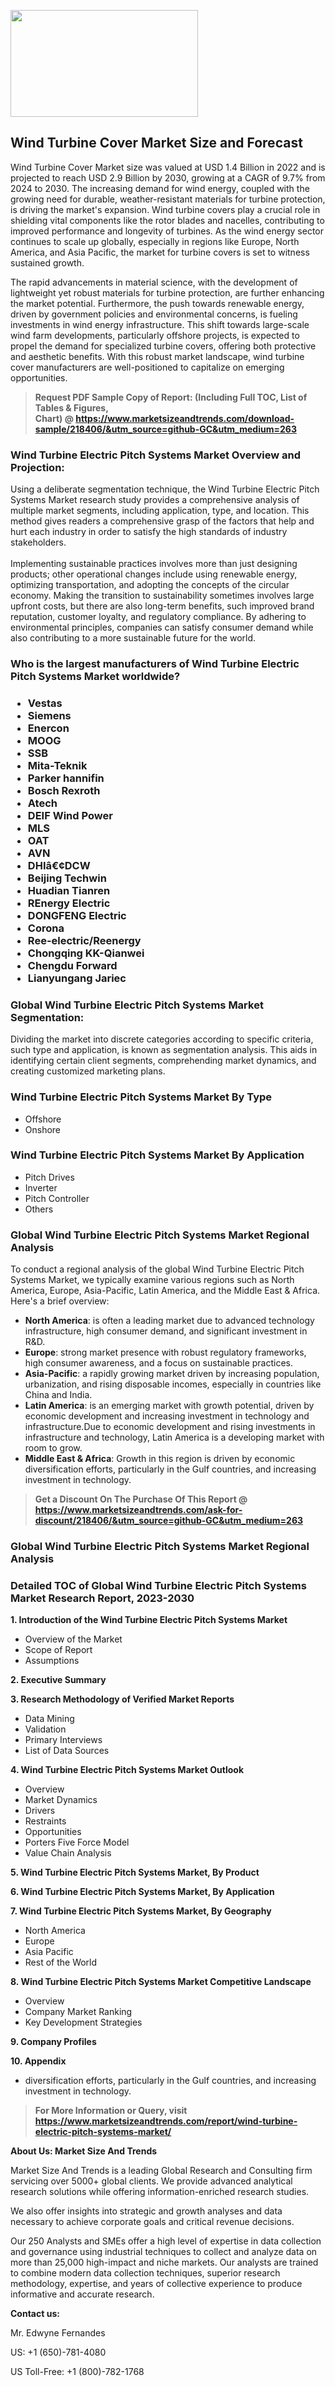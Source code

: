 <p><img class="alignnone size-medium wp-image-20088" src="https://ffe5etoiles.com/wp-content/uploads/2024/12/MST1-300x171.png" alt="" width="300" height="171" /></p><h2>Wind Turbine Cover Market Size and Forecast</h2><p>Wind Turbine Cover Market size was valued at USD 1.4 Billion in 2022 and is projected to reach USD 2.9 Billion by 2030, growing at a CAGR of 9.7% from 2024 to 2030. The increasing demand for wind energy, coupled with the growing need for durable, weather-resistant materials for turbine protection, is driving the market's expansion. Wind turbine covers play a crucial role in shielding vital components like the rotor blades and nacelles, contributing to improved performance and longevity of turbines. As the wind energy sector continues to scale up globally, especially in regions like Europe, North America, and Asia Pacific, the market for turbine covers is set to witness sustained growth.</p><p>The rapid advancements in material science, with the development of lightweight yet robust materials for turbine protection, are further enhancing the market potential. Furthermore, the push towards renewable energy, driven by government policies and environmental concerns, is fueling investments in wind energy infrastructure. This shift towards large-scale wind farm developments, particularly offshore projects, is expected to propel the demand for specialized turbine covers, offering both protective and aesthetic benefits. With this robust market landscape, wind turbine cover manufacturers are well-positioned to capitalize on emerging opportunities.</p></p><blockquote id="" class=""><strong>Request PDF Sample Copy of Report: (Including Full TOC, List of Tables &amp; Figures, Chart)&nbsp;@&nbsp;<strong><a href="https://www.marketsizeandtrends.com/download-sample/218406/&utm_source=github-GC&utm_medium=263" target="_blank">https://www.marketsizeandtrends.com/download-sample/218406/&utm_source=github-GC&utm_medium=263</a></strong></strong></blockquote><h3 id="" class="">Wind Turbine Electric Pitch Systems Market&nbsp;Overview and Projection:</h3><p id="" class="">Using a deliberate segmentation technique, the Wind Turbine Electric Pitch Systems Market research study provides a comprehensive analysis of multiple market segments, including application, type, and location. This method gives readers a comprehensive grasp of the factors that help and hurt each industry in order to satisfy the high standards of industry stakeholders. <br /> <br />Implementing sustainable practices involves more than just designing products; other operational changes include using renewable energy, optimizing transportation, and adopting the concepts of the circular economy. Making the transition to sustainability sometimes involves large upfront costs, but there are also long-term benefits, such improved brand reputation, customer loyalty, and regulatory compliance. By adhering to environmental principles, companies can satisfy consumer demand while also contributing to a more sustainable future for the world.</p><h3 id="" class="">Who is the largest manufacturers of&nbsp;Wind Turbine Electric Pitch Systems Market worldwide?</h3><h3 class=""><p><ul><li>Vestas </li><li> Siemens </li><li> Enercon </li><li> MOOG </li><li> SSB </li><li> Mita-Teknik </li><li> Parker hannifin </li><li> Bosch Rexroth </li><li> Atech </li><li> DEIF Wind Power </li><li> MLS </li><li> OAT </li><li> AVN </li><li> DHIâ€¢DCW </li><li> Beijing Techwin </li><li> Huadian Tianren </li><li> REnergy Electric </li><li> DONGFENG Electric </li><li> Corona </li><li> Ree-electric/Reenergy </li><li> Chongqing KK-Qianwei </li><li> Chengdu Forward </li><li> Lianyungang Jariec</li></ul></p></h3><h3 id="" class="">Global&nbsp;Wind Turbine Electric Pitch Systems Market Segmentation:</h3><p id="" class="">Dividing the market into discrete categories according to specific criteria, such type and application, is known as segmentation analysis. This aids in identifying certain client segments, comprehending market dynamics, and creating customized marketing plans.</p><h3 id="" class="">Wind Turbine Electric Pitch Systems Market&nbsp;By Type</h3><p><p><ul><li>Offshore</li><li> Onshore</p></li></ul></p></p><h3 id="" class="">Wind Turbine Electric Pitch Systems Market&nbsp;By Application</h3><p class=""><p><ul><li>Pitch Drives</li><li> Inverter</li><li> Pitch Controller</li><li> Others</li></ul></p></p><h3 id="" class="">Global Wind Turbine Electric Pitch Systems Market Regional Analysis</h3><p id="" class="">To conduct a regional analysis of the global Wind Turbine Electric Pitch Systems Market, we typically examine various regions such as North America, Europe, Asia-Pacific, Latin America, and the Middle East &amp; Africa. Here's a brief overview:</p><ul><li><strong>North America</strong>: is often a leading market due to advanced technology infrastructure, high consumer demand, and significant investment in R&amp;D.</li><li><strong>Europe</strong>: strong market presence with robust regulatory frameworks, high consumer awareness, and a focus on sustainable practices.</li><li><strong>Asia-Pacific</strong>: a rapidly growing market driven by increasing population, urbanization, and rising disposable incomes, especially in countries like China and India.</li><li><strong>Latin America</strong>: is an emerging market with growth potential, driven by economic development and increasing investment in technology and infrastructure.Due to economic development and rising investments in infrastructure and technology, Latin America is a developing market with room to grow.</li><li><strong>Middle East &amp; Africa</strong>: Growth in this region is driven by economic diversification efforts, particularly in the Gulf countries, and increasing investment in technology.</li></ul><blockquote id="" class=""><strong>Get a Discount On The Purchase Of This Report @ <strong><a href="https://www.marketsizeandtrends.com/ask-for-discount/218406/&utm_source=github-GC&utm_medium=263" target="_blank">https://www.marketsizeandtrends.com/ask-for-discount/218406/&utm_source=github-GC&utm_medium=263</a></strong></strong></blockquote><h3 id="" class="">Global Wind Turbine Electric Pitch Systems Market Regional Analysis</h3><h3 id="" class="">Detailed TOC of Global Wind Turbine Electric Pitch Systems Market Research Report, 2023-2030</h3><p id="" class=""><strong>1. Introduction of the Wind Turbine Electric Pitch Systems Market</strong></p><ul><li>Overview of the Market</li><li>Scope of Report</li><li>Assumptions</li></ul><p id="" class=""><strong>2. Executive Summary</strong></p><p id="" class=""><strong>3. Research Methodology of Verified Market Reports</strong></p><ul><li>Data Mining</li><li>Validation</li><li>Primary Interviews</li><li>List of Data Sources</li></ul><p id="" class=""><strong>4. Wind Turbine Electric Pitch Systems Market Outlook</strong></p><ul><li>Overview</li><li>Market Dynamics</li><li>Drivers</li><li>Restraints</li><li>Opportunities</li><li>Porters Five Force Model</li><li>Value Chain Analysis</li></ul><p id="" class=""><strong>5. Wind Turbine Electric Pitch Systems Market, By Product</strong></p><p id="" class=""><strong>6. Wind Turbine Electric Pitch Systems Market, By Application</strong></p><p id="" class=""><strong>7. Wind Turbine Electric Pitch Systems Market, By Geography</strong></p><ul><li>North America</li><li>Europe</li><li>Asia Pacific</li><li>Rest of the World</li></ul><p id="" class=""><strong>8. Wind Turbine Electric Pitch Systems Market Competitive Landscape</strong></p><ul><li>Overview</li><li>Company Market Ranking</li><li>Key Development Strategies</li></ul><p id="" class=""><strong>9. Company Profiles</strong></p><p id="" class=""><strong>10. Appendix</strong></p><ul><li>diversification efforts, particularly in the Gulf countries, and increasing investment in technology.</li></ul><blockquote id="" class=""><strong>For More Information or Query, visit <strong><strong><a href="https://www.marketsizeandtrends.com/report/wind-turbine-electric-pitch-systems-market/" target="_blank">https://www.marketsizeandtrends.com/report/wind-turbine-electric-pitch-systems-market/</a></strong></strong></strong></blockquote><p id="" class=""><strong>About Us: Market Size And Trends</strong></p><p id="" class="">Market Size And Trends is a leading Global Research and Consulting firm servicing over 5000+ global clients. We provide advanced analytical research solutions while offering information-enriched research studies.</p><p id="" class="">We also offer insights into strategic and growth analyses and data necessary to achieve corporate goals and critical revenue decisions.</p><p id="" class="">Our 250 Analysts and SMEs offer a high level of expertise in data collection and governance using industrial techniques to collect and analyze data on more than 25,000 high-impact and niche markets. Our analysts are trained to combine modern data collection techniques, superior research methodology, expertise, and years of collective experience to produce informative and accurate research.</p><p id="" class=""><strong>Contact us:</strong></p><p id="" class="">Mr. Edwyne Fernandes</p><p id="" class="">US: +1 (650)-781-4080</p><p id="" class="">US Toll-Free: +1 (800)-782-1768</p>
